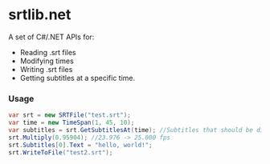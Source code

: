 srtlib.net
============================

A set of C#/.NET APIs for:
 - Reading .srt files
 - Modifying times
 - Writing .srt files
 - Getting subtitles at a specific time.

### Usage
```C#
var srt = new SRTFile("test.srt");
var time = new TimeSpan(1, 45, 10);
var subtitles = srt.GetSubtitlesAt(time); //Subtitles that should be displayed at 1:45:10
srt.Multiply(0.95904); //23.976 -> 25.000 fps
srt.Subtitles[0].Text = "hello, world!";
srt.WriteToFile("test2.srt");
```

